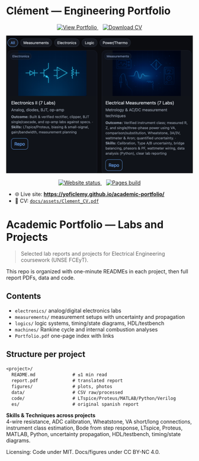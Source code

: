 # Clément — Engineering Portfolio

<p align="center">
  <a href="https://yoficlemy.github.io/academic-portfolio/">
    <img alt="View Portfolio"
         src="https://img.shields.io/badge/View%20Portfolio-6AA7FF?style=for-the-badge&logo=githubpages&logoColor=white">
  </a>
  &nbsp;&nbsp;
  <a href="docs/assets/Clement_CV.pdf">
    <img alt="Download CV"
         src="https://img.shields.io/badge/Download%20CV-11131A?style=for-the-badge&logo=adobeacrobatreader&logoColor=white">
  </a>
</p>

<p align="center">
  <a href="https://yoficlemy.github.io/academic-portfolio/">
    <img src="docs/assets/preview-readme.png" width="900" alt="Portfolio preview">
  </a>
</p>

<p align="center">
  <a href="https://yoficlemy.github.io/academic-portfolio/">
    <img alt="Website status"
         src="https://img.shields.io/website?url=https%3A%2F%2Fyoficlemy.github.io%2Facademic-portfolio%2F">
  </a>
  &nbsp;&nbsp;
  <a href="https://github.com/YofiClemy/academic-portfolio/actions/workflows/pages/pages-build-deployment">
    <img alt="Pages build"
         src="https://github.com/YofiClemy/academic-portfolio/actions/workflows/pages/pages-build-deployment/badge.svg">
  </a>
</p>

- 🌐 Live site: **https://yoficlemy.github.io/academic-portfolio/**
- 📄 CV: [`docs/assets/Clement_CV.pdf`](docs/assets/Clement_CV.pdf)

# Academic Portfolio — Labs and Projects

> Selected lab reports and projects for Electrical Engineering coursework (UNSE FCEyT).

This repo is organized with one-minute READMEs in each project, then full report PDFs, data and code.

## Contents
- `electronics/` analog/digital electronics labs
- `measurements/` measurement setups with uncertainty and propagation
- `logics/` logic systems, timing/state diagrams, HDL/testbench
- `machines/` Rankine cycle and internal combustion analyses
- `Portfolio.pdf` one-page index with links

## Structure per project
```
<project>/
  README.md              # ≤1 min read
  report.pdf             # translated report
  figures/               # plots, photos
  data/                  # CSV raw/processed
  code/                  # LTspice/Proteus/MATLAB/Python/Verilog
  es/                    # original spanish report
```

**Skills & Techniques across projects**  
4-wire resistance, ADC calibration, Wheatstone, VA short/long connections, instrument class estimation, Bode from step response, LTspice, Proteus, MATLAB, Python, uncertainty propagation, HDL/testbench, timing/state diagrams.

Licensing: Code under MIT. Docs/figures under CC BY-NC 4.0.
